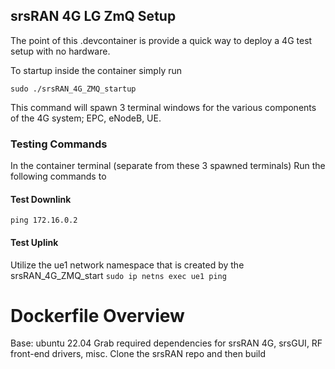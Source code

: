 ## srsRAN 4G LG ZmQ Setup

The point of this .devcontainer is provide a quick way to deploy a 4G test setup with no hardware. 

To startup inside the container simply run 

```sudo ./srsRAN_4G_ZMQ_startup```

This command will spawn 3 terminal windows for the various components of the 4G system; EPC, eNodeB, UE. 

### Testing Commands
In the container terminal (separate from these 3 spawned terminals) Run the following commands to

#### Test Downlink

```ping 172.16.0.2```

#### Test Uplink
Utilize the ue1 network namespace that is created by the srsRAN_4G_ZMQ_start
```sudo ip netns exec ue1 ping```

# Dockerfile Overview

Base: ubuntu 22.04
Grab required dependencies for srsRAN 4G, srsGUI, RF front-end drivers, misc.
Clone the srsRAN repo and then build